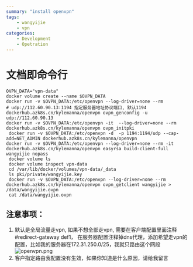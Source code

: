 ```yaml
---
summary: "install openvpn"
tags:
    - wangyijie
    - vpn
categories:
    - Development
    - Opetration
---
```

# 文档即命令行 
```
OVPN_DATA="vpn-data"
docker volume create --name $OVPN_DATA
docker run -v $OVPN_DATA:/etc/openvpn --log-driver=none --rm 
# udp://112.60.90.13:1194 指定服务器地址协议端口, 默认1194
dockerhub.azk8s.cn/kylemanna/openvpn ovpn_genconfig -u udp://112.60.90.13
docker run -v $OVPN_DATA:/etc/openvpn -it  --log-driver=none --rm dockerhub.azk8s.cn/kylemanna/openvpn ovpn_initpki
 docker run -v $OVPN_DATA:/etc/openvpn -d  -p 1194:1194/udp --cap-add=NET_ADMIN dockerhub.azk8s.cn/kylemanna/openvpn
docker run -v $OVPN_DATA:/etc/openvpn --log-driver=none --rm -it dockerhub.azk8s.cn/kylemanna/openvpn easyrsa build-client-full wangyijie nopass
 docker volume ls
 docker volume inspect vpn-data 
 cd /var/lib/docker/volumes/vpn-data/_data
 ls pki/private/wangyijie.key 
 docker run -v $OVPN_DATA:/etc/openvpn --log-driver=none --rm dockerhub.azk8s.cn/kylemanna/openvpn ovpn_getclient wangyijie >  /data/wangyijie.ovpn
 cat /data/wangyijie.ovpn
```
## 注意事项：
1. 默认是全局流量走vpn, 如果不想全部走vpn, 需要在客户端配置里面注释 #redirect-gateway def1， 在服务器配置注释掉dns代理，添加希望走vpn的配置，比如我的服务器在172.31.250.0/25，我就只路由这个网段
![openvpn.png](https://upload-images.jianshu.io/upload_images/6000429-c45446acc6ac818e.png?imageMogr2/auto-orient/strip%7CimageView2/2/w/1240)
2. 客户指定路由我配置没有生效，如果你知道是什么原因，请给我留言
